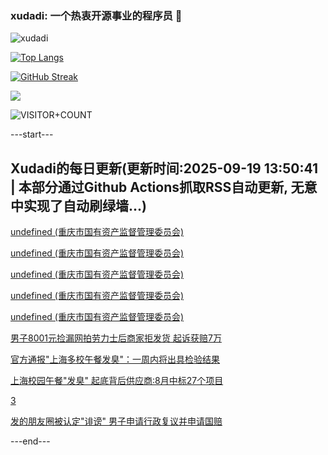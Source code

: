 ### xudadi: 一个热衷开源事业的程序员 👋

![xudadi](https://github-readme-stats-git-masterorgs-github-readme-stats-team.vercel.app/api?username=xudadi)

[![Top Langs](https://github-readme-stats.vercel.app/api/top-langs/?username=xudadi)](https://github.com/anuraghazra/github-readme-stats)

[![GitHub Streak](https://streak-stats.demolab.com?user=xudadi&locale=zh_Hans)](https://git.io/streak-stats)

![](https://raw.githubusercontent.com/xudadi/xudadi/main/assets/github-contribution-grid-snake.svg)

![VISITOR+COUNT](https://komarev.com/ghpvc/?username=xudadi&label=VISITOR+COUNT)


---start---

## Xudadi的每日更新(更新时间:2025-09-19 13:50:41 | 本部分通过Github Actions抓取RSS自动更新, 无意中实现了自动刷绿墙...)

[undefined (重庆市国有资产监督管理委员会)](https://dadilab.github.io/feeds/all.xml)

[undefined (重庆市国有资产监督管理委员会)](https://dadilab.github.io/feeds/all.xml)

[undefined (重庆市国有资产监督管理委员会)](https://dadilab.github.io/feeds/all.xml)

[undefined (重庆市国有资产监督管理委员会)](https://dadilab.github.io/feeds/all.xml)

[undefined (重庆市国有资产监督管理委员会)](https://dadilab.github.io/feeds/all.xml)

[男子8001元捡漏网拍劳力士后商家拒发货 起诉获赔7万](https://m.163.com/news/article/K9P85MSK05561G0D.html)

[官方通报"上海多校午餐发臭"：一周内将出具检验结果](https://m.163.com/news/article/K9P7UFGQ0001899O.html)

[上海校园午餐"发臭" 起底背后供应商:8月中标27个项目](https://m.163.com/news/article/K9P311K80519APGA.html)

[3](https://m.163.com/touch/news/sub/domestic)

[发的朋友圈被认定"诽谤" 男子申请行政复议并申请国赔](https://m.163.com/news/article/K9OJB00P051492T3.html)

---end---
